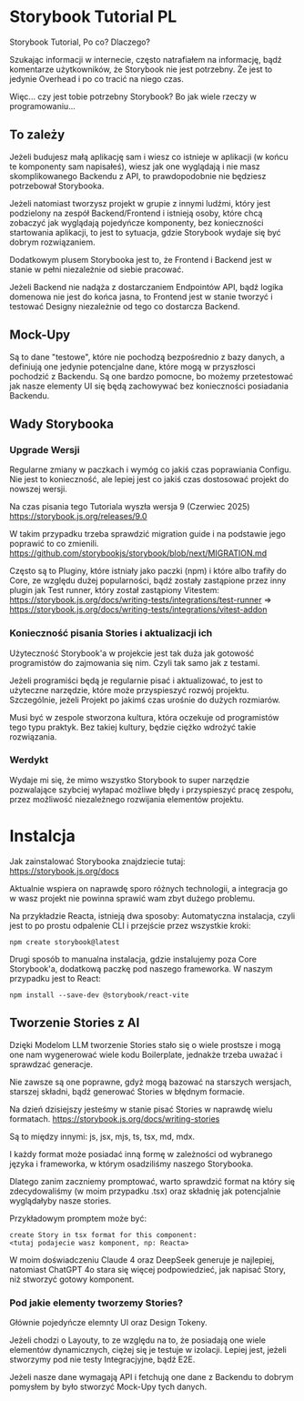 # Storybook Tutorial PL
Storybook Tutorial, Po co? Dlaczego?

Szukając informacji w internecie, często natrafiałem na informację, bądź komentarze użytkowników, że Storybook nie jest potrzebny. Że jest to jedynie Overhead i po co tracić na niego czas.

Więc... czy jest tobie potrzebny Storybook? Bo jak wiele rzeczy w programowaniu...

## To zależy

Jeżeli budujesz małą aplikację sam i wiesz co istnieje w aplikacji (w końcu te komponenty sam napisałeś), wiesz jak one wyglądają i nie masz skomplikowanego Backendu z API, to prawdopodobnie nie będziesz potrzebował Storybooka. 

Jeżeli natomiast tworzysz projekt w grupie z innymi ludźmi, który jest podzielony na zespół Backend/Frontend i istnieją osoby, które chcą zobaczyć jak wyglądają pojedyńcze komponenty, bez konieczności startowania aplikacji, to jest to sytuacja, gdzie Storybook wydaje się być dobrym rozwiązaniem. 

Dodatkowym plusem Storybooka jest to, że Frontend i Backend jest w stanie w pełni niezależnie od siebie pracować.

Jeżeli Backend nie nadąża z dostarczaniem Endpointów API, bądź logika domenowa nie jest do końca jasna, to Frontend jest w stanie tworzyć i testować Designy niezależnie od tego co dostarcza Backend.

## Mock-Upy

Są to dane "testowe", które nie pochodzą bezpośrednio z bazy danych, a definiują one jedynie potencjalne dane, które mogą w przyszłosci pochodzić z Backendu. Są one bardzo pomocne, bo możemy przetestować jak nasze elementy UI się będą zachowywać bez konieczności posiadania Backendu.

## Wady Storybooka

### Upgrade Wersji

Regularne zmiany w paczkach i wymóg co jakiś czas poprawiania Configu. Nie jest to konieczność, ale lepiej jest co jakiś czas dostosować projekt do nowszej wersji. 

Na czas pisania tego Tutoriala wyszła wersja 9 (Czerwiec 2025)
https://storybook.js.org/releases/9.0

W takim przypadku trzeba sprawdzić migration guide i na podstawie jego poprawić to co zmienili.
https://github.com/storybookjs/storybook/blob/next/MIGRATION.md

Często są to Pluginy, które istniały jako paczki (npm) i które albo trafiły do Core, ze względu dużej popularności, bądź zostały zastąpione przez inny plugin jak Test runner, który został zastąpiony Vitestem: 
https://storybook.js.org/docs/writing-tests/integrations/test-runner
=> https://storybook.js.org/docs/writing-tests/integrations/vitest-addon

### Konieczność pisania Stories i aktualizacji ich

Użyteczność Storybook'a w projekcie jest tak duża jak gotowość programistów do zajmowania się nim. 
Czyli tak samo jak z testami. 

Jeżeli programiści będą je regularnie pisać i aktualizować, to jest to użyteczne narzędzie, które może przyspieszyć rozwój projektu. Szczególnie, jeżeli Projekt po jakimś czas urośnie do dużych rozmiarów. 

Musi być w zespole stworzona kultura, która oczekuje od programistów tego typu praktyk. 
Bez takiej kultury, będzie ciężko wdrożyć takie rozwiązania. 

### Werdykt

Wydaje mi się, że mimo wszystko Storybook to super narzędzie pozwalające szybciej wyłapać możliwe błędy i przyspieszyć pracę zespołu, przez możliwość niezależnego rozwijania elementów projektu. 

# Instalcja

Jak zainstalować Storybooka znajdziecie tutaj:
https://storybook.js.org/docs

Aktualnie wspiera on naprawdę sporo różnych technologii, a integracja go w wasz projekt nie powinna sprawić wam zbyt dużego problemu.

Na przykładzie Reacta, istnieją dwa sposoby:
Automatyczna instalacja, czyli jest to po prostu odpalenie CLI i przejście przez wszystkie kroki:

```
npm create storybook@latest
```

Drugi sposób to manualna instalacja, gdzie instalujemy poza Core Storybook'a, dodatkową paczkę pod naszego frameworka. 
W naszym przypadku jest to React:
```
npm install --save-dev @storybook/react-vite
```


## Tworzenie Stories z AI

Dzięki Modelom LLM tworzenie Stories stało się o wiele prostsze i mogą one nam wygenerować wiele kodu Boilerplate, jednakże trzeba uważać i sprawdzać generacje.

Nie zawsze są one poprawne, gdyż mogą bazować na starszych wersjach, starszej składni, bądź generować Stories w błędnym formacie.

Na dzień dzisiejszy jesteśmy w stanie pisać Stories w naprawdę wielu formatach.
https://storybook.js.org/docs/writing-stories

Są to między innymi: js, jsx, mjs, ts, tsx, md, mdx.

I każdy format może posiadać inną formę w zależności od wybranego języka i frameworka, w którym osadziliśmy naszego Storybooka. 

Dlatego zanim zaczniemy promptować, warto sprawdzić format na który się zdecydowaliśmy (w moim przypadku .tsx) oraz  składnię jak potencjalnie wyglądałyby nasze stories.

Przykładowym promptem może być:

```
create Story in tsx format for this component:
<tutaj podajecie wasz komponent, np: Reacta>
```

W moim doświadczeniu Claude 4 oraz DeepSeek generuje je najlepiej, natomiast ChatGPT 4o stara się więcej podpowiedzieć, jak napisać Story, niż stworzyć gotowy komponent. 


### Pod jakie elementy tworzemy Stories?

Głównie pojedyńcze elemnty UI oraz Design Tokeny.

Jeżeli chodzi o Layouty, to ze względu na to, że posiadają one wiele elementów dynamicznych, ciężej się je testuje w izolacji. 
Lepiej jest, jeżeli stworzymy pod nie testy Integracjyjne, bądź E2E.

Jeżeli nasze dane wymagają API i fetchują one dane z Backendu to dobrym pomysłem by było stworzyć Mock-Upy tych danych. 
